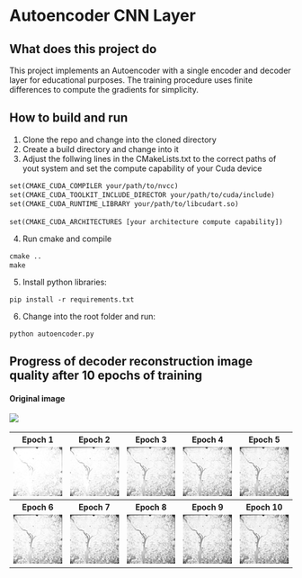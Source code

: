 # Autoencoder CNN Layer
## What does this project do
This project implements an Autoencoder with a single encoder and decoder layer for educational purposes. The training procedure uses finite differences to compute the gradients for simplicity.

## How to build and run
1. Clone the repo and change into the cloned directory
2. Create a build directory and change into it
3. Adjust the follwing lines in the CMakeLists.txt to the correct paths of yout system and set the compute capability of your Cuda device
```
set(CMAKE_CUDA_COMPILER your/path/to/nvcc)
set(CMAKE_CUDA_TOOLKIT_INCLUDE_DIRECTOR your/path/to/cuda/include)
set(CMAKE_CUDA_RUNTIME_LIBRARY your/path/to/libcudart.so)

set(CMAKE_CUDA_ARCHITECTURES [your architecture compute capability])
```
4. Run cmake and compile
```
cmake ..
make
```

5. Install python libraries:
```
pip install -r requirements.txt
```

6. Change into the root folder and run:
```
python autoencoder.py
```

## Progress of decoder reconstruction image quality after 10 epochs of training
#### Original image
<img src="doc/imgs/wash-ir.jpg" width="200">
<table>
  <tr>
    <th>Epoch 1</th>
    <th>Epoch 2</th>
    <th>Epoch 3</th>
    <th>Epoch 4</th>
    <th>Epoch 5</th>
  </tr>
  <tr>
    <td><img src="doc/imgs/epoch_0_wash-ir.jpg" width="200"></td>
    <td><img src="doc/imgs/epoch_1_wash-ir.jpg" width="200"></td>
    <td><img src="doc/imgs/epoch_2_wash-ir.jpg" width="200"></td>
    <td><img src="doc/imgs/epoch_3_wash-ir.jpg" width="200"></td>
    <td><img src="doc/imgs/epoch_4_wash-ir.jpg" width="200"></td>
  </tr>
  <tr>
    <th>Epoch 6</th>
    <th>Epoch 7</th>
    <th>Epoch 8</th>
    <th>Epoch 9</th>
    <th>Epoch 10</th>
  </tr>
  <tr>
    <td><img src="doc/imgs/epoch_5_wash-ir.jpg" width="200"></td>
    <td><img src="doc/imgs/epoch_6_wash-ir.jpg" width="200"></td>
    <td><img src="doc/imgs/epoch_7_wash-ir.jpg" width="200"></td>
    <td><img src="doc/imgs/epoch_8_wash-ir.jpg" width="200"></td>
    <td><img src="doc/imgs/epoch_9_wash-ir.jpg" width="200"></td>
  </tr>
</table>
